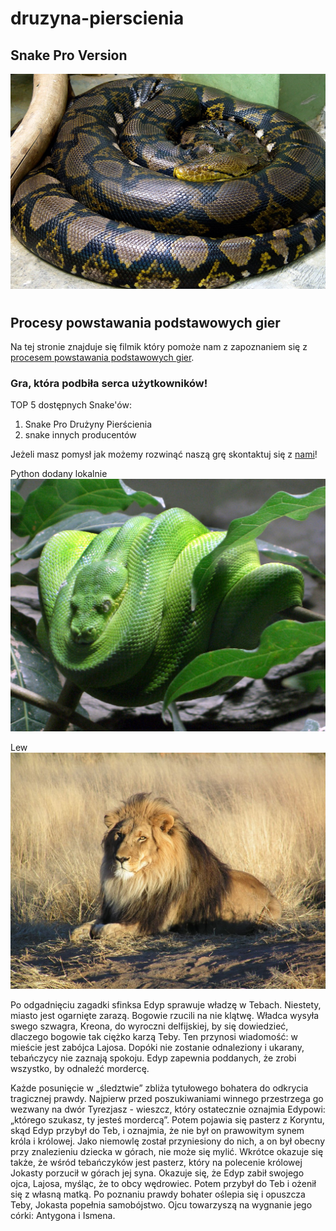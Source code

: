 # druzyna-pierscienia
## Snake Pro Version
![image](image/Python.jpg)
#
## Procesy powstawania podstawowych gier
Na tej stronie znajduje się filmik  który pomoże nam z zapoznaniem się z [procesem powstawania podstawowych gier](https://www.youtube.com/watch?v=XGf2GcyHPhc&ab_channel=freeCodeCamp.org).

### Gra, która podbiła serca użytkowników!
TOP 5 dostępnych Snake'ów:
1. Snake Pro Drużyny Pierścienia
5. snake innych producentów 

Jeżeli masz pomysł jak możemy rozwinąć naszą grę skontaktuj się z [nami](druzyna.pierscienia.projekt@gmail.com)!

Python dodany lokalnie
![image](image/Baumpython.jpg)

Lew
![image](image/lion.jpg)

Po odgadnięciu zagadki sfinksa Edyp sprawuje władzę w Tebach. Niestety, miasto jest ogarnięte zarazą. 
Bogowie rzucili na nie klątwę. Władca wysyła swego szwagra, Kreona, do wyroczni delfijskiej, by się dowiedzieć, dlaczego bogowie tak ciężko karzą Teby. 
Ten przynosi wiadomość: w mieście jest zabójca Lajosa. Dopóki nie zostanie odnaleziony i ukarany, tebańczycy nie zaznają spokoju. 
Edyp zapewnia poddanych, że zrobi wszystko, by odnaleźć mordercę.

Każde posunięcie w „śledztwie” zbliża tytułowego bohatera do odkrycia tragicznej prawdy. 
Najpierw przed poszukiwaniami winnego przestrzega go wezwany na dwór Tyrezjasz - wieszcz, który ostatecznie oznajmia Edypowi: 
„którego szukasz, ty jesteś mordercą”. Potem pojawia się pasterz z Koryntu, skąd Edyp przybył do Teb, i oznajmia, że nie był on prawowitym synem króla i królowej. Jako niemowlę został przyniesiony do nich, a on był obecny przy znalezieniu dziecka w górach, nie może się mylić.
Wkrótce okazuje się także, że wśród tebańczyków jest pasterz, który na polecenie królowej Jokasty porzucił w górach jej syna.
Okazuje się, że Edyp zabił swojego ojca, Lajosa, myśląc, że to obcy wędrowiec. Potem przybył do Teb i ożenił się z własną matką. Po poznaniu prawdy bohater oślepia się i opuszcza Teby, Jokasta popełnia samobójstwo. Ojcu towarzyszą na wygnanie jego córki: Antygona i Ismena.



